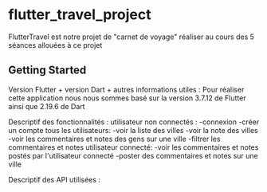# flutter_travel_project

FlutterTravel est notre projet de "carnet de voyage" réaliser au cours des 5 séances allouées à ce projet

## Getting Started

Version Flutter + version Dart + autres informations utiles :
Pour réaliser cette application nous nous sommes basé sur la version 3.7.12 de Flutter ainsi que 2.19.6 de Dart

Descriptif des fonctionnalités :
utilisateur non connectés :
    -connexion
    -créer un compte
tous les utilisateurs:
    -voir la liste des villes
    -voir la note des villes
    -voir les commentaires et notes des gens sur une ville
    -filtrer les commentaires et notes
utilisateur connecté:
    -voir les commentaires et notes postés par l'utilisateur connecté
    -poster des commentaires et notes sur une ville

Descriptif des API utilisées :
